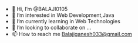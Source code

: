 - 👋 Hi, I’m @BALAJI0105
- 👀 I’m interested in Web Development,Java
- 🌱 I’m currently learning in Web Technologies 
- 💞️ I’m looking to collaborate on ...
- 📫 How to reach me Balajiganesh033@gmail.com

<!---
BALAJI0105/BALAJI0105 is a ✨ special ✨ repository because its `README.md` (this file) appears on your GitHub profile.
You can click the Preview link to take a look at your changes.
--->
